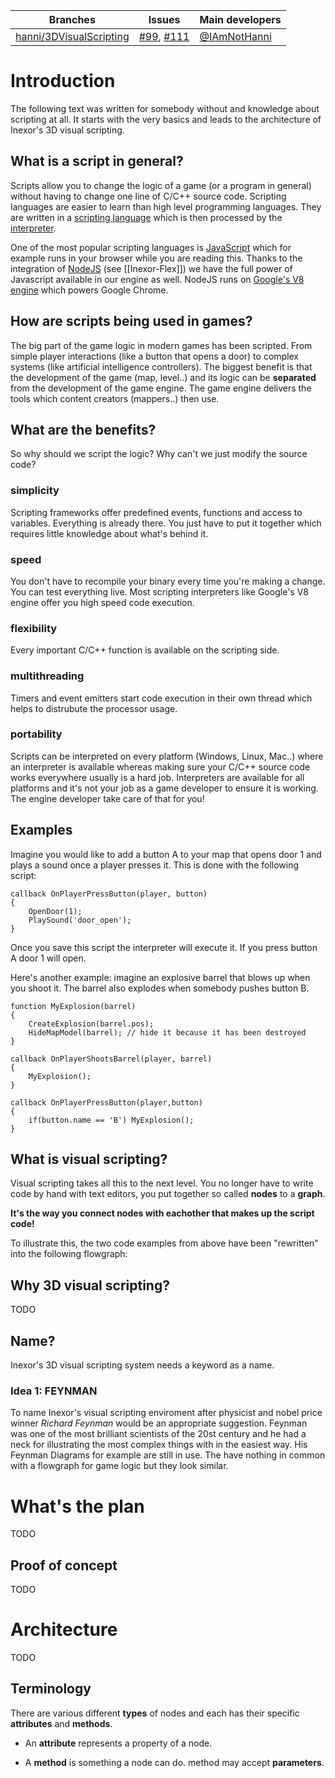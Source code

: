 Branches | Issues | Main developers
--- | --- | --- 
[hanni/3DVisualScripting](/inexorgame/code/tree/hanni/3DVisualScripting) |  [#99](/inexorgame/code/issues/99), [#111](/inexorgame/code/issues/111) | [@IAmNotHanni](/IAmNotHanni)

# Introduction
The following text was written for somebody without and knowledge about scripting at all. It starts with the very basics and leads to the architecture of Inexor's 3D visual scripting.

## What is a script in general?
Scripts allow you to change the logic of a game (or a program in general) without having to change one line of C/C++ source code. Scripting languages are easier to learn than high level programming languages. They are written in a [scripting language](https://en.wikipedia.org/wiki/Scripting_language) which is then processed by the [interpreter](https://en.wikipedia.org/wiki/Interpreter_(computing)).

One of the most popular scripting languages is [JavaScript](https://en.wikipedia.org/wiki/JavaScript) which for example runs in your browser while you are reading this. Thanks to the integration of [NodeJS](https://nodejs.org/en/) (see [[Inexor-Flex]]) we have the full power of Javascript available in our engine as well. NodeJS runs on [Google's V8 engine](https://developers.google.com/v8/) which powers Google Chrome.

## How are scripts being used in games?
The big part of the game logic in modern games has been scripted. From simple player interactions (like a button that opens a door) to complex systems (like artificial intelligence controllers). The biggest benefit is that the development of the game (map, level..) and its logic can be **separated** from the development of the game engine. The game engine delivers the tools which content creators (mappers..) then use.

## What are the benefits?
So why should we script the logic?
Why can't we just modify the source code?

### simplicity
Scripting frameworks offer predefined events, functions and access to variables. Everything is already there. You just have to put it together which requires little knowledge about what's behind it.

### speed
You don't have to recompile your binary every time you're making a change. You can test everything live. Most scripting interpreters like Google's V8 engine offer you high speed code execution.

### flexibility
Every important C/C++ function is available on the scripting side.

### multithreading
Timers and event emitters start code execution in their own thread which helps to distrubute the processor usage.

### portability
Scripts can be interpreted on every platform (Windows, Linux, Mac..) where an interpreter is available whereas making sure your C/C++ source code works everywhere usually is a hard job. Interpreters are available for all platforms and it's not your job as a game developer to ensure it is working. The engine developer take care of that for you!

## Examples
Imagine you would like to add a button A to your map that opens door 1 and plays a sound once a player presses it. This is done with the following script:

```
callback OnPlayerPressButton(player, button)
{
    OpenDoor(1);
    PlaySound('door_open');
}
```

Once you save this script the interpreter will execute it. If you press button A door 1 will open.

Here's another example:
imagine an explosive barrel that blows up when you shoot it. The barrel also explodes when somebody pushes button B.

```
function MyExplosion(barrel)
{
    CreateExplosion(barrel.pos);
    HideMapModel(barrel); // hide it because it has been destroyed
}

callback OnPlayerShootsBarrel(player, barrel)
{
    MyExplosion();
}

callback OnPlayerPressButton(player,button)
{
    if(button.name == 'B') MyExplosion();
}
```

## What is visual scripting?
Visual scripting takes all this to the next level. You no longer have to write code by hand with text editors, you put together so called **nodes** to a **graph**.

**It's the way you connect nodes with eachother that makes up the script code!**

To illustrate this, the two code examples from above have been "rewritten" into the following flowgraph:

## Why 3D visual scripting?
TODO 

## Name?
Inexor's 3D visual scripting system needs a keyword as a name.

### Idea 1: FEYNMAN
To name Inexor's visual scripting enviroment after physicist and nobel price winner _Richard Feynman_ would be an appropriate suggestion. Feynman was one of the most brilliant scientists of the 20st century and he had a neck for illustrating the most complex things with in the easiest way. His Feynman Diagrams for example are still in use. The have nothing in common with a flowgraph for game logic but they look similar.

# What's the plan
TODO 

## Proof of concept
TODO

# Architecture
TODO

## Terminology
There are various different **types** of nodes and each has their specific **attributes** and **methods**.

* An **attribute** represents a property of a node.

* A **method** is something a node can do. method may accept **parameters**.
